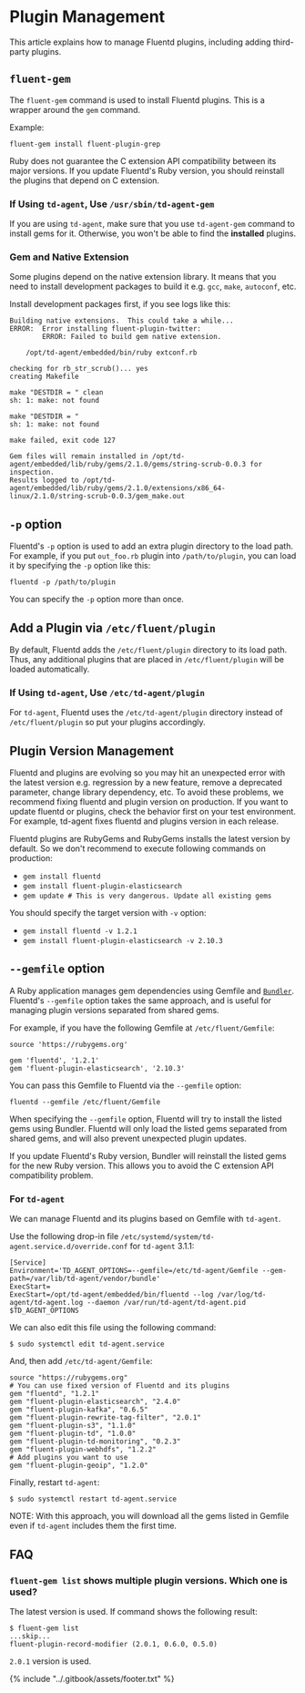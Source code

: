 # Plugin Management

This article explains how to manage Fluentd plugins, including adding third-party plugins.

## `fluent-gem`

The `fluent-gem` command is used to install Fluentd plugins. This is a wrapper around the `gem` command.

Example:

```text
fluent-gem install fluent-plugin-grep
```

Ruby does not guarantee the C extension API compatibility between its major versions. If you update Fluentd's Ruby version, you should reinstall the plugins that depend on C extension.

### If Using `td-agent`, Use `/usr/sbin/td-agent-gem`

If you are using `td-agent`, make sure that you use `td-agent-gem` command to install gems for it. Otherwise, you won't be able to find the **installed** plugins.

### Gem and Native Extension

Some plugins depend on the native extension library. It means that you need to install development packages to build it e.g. `gcc`, `make`, `autoconf`, etc.

Install development packages first, if you see logs like this:

```text
Building native extensions.  This could take a while...
ERROR:  Error installing fluent-plugin-twitter:
        ERROR: Failed to build gem native extension.

    /opt/td-agent/embedded/bin/ruby extconf.rb

checking for rb_str_scrub()... yes
creating Makefile

make "DESTDIR = " clean
sh: 1: make: not found

make "DESTDIR = "
sh: 1: make: not found

make failed, exit code 127

Gem files will remain installed in /opt/td-agent/embedded/lib/ruby/gems/2.1.0/gems/string-scrub-0.0.3 for inspection.
Results logged to /opt/td-agent/embedded/lib/ruby/gems/2.1.0/extensions/x86_64-linux/2.1.0/string-scrub-0.0.3/gem_make.out
```

## `-p` option

Fluentd's `-p` option is used to add an extra plugin directory to the load path. For example, if you put `out_foo.rb` plugin into `/path/to/plugin`, you can load it by specifying the `-p` option like this:

```text
fluentd -p /path/to/plugin
```

You can specify the `-p` option more than once.

## Add a Plugin via `/etc/fluent/plugin`

By default, Fluentd adds the `/etc/fluent/plugin` directory to its load path. Thus, any additional plugins that are placed in `/etc/fluent/plugin` will be loaded automatically.

### If Using `td-agent`, Use `/etc/td-agent/plugin`

For `td-agent`, Fluentd uses the `/etc/td-agent/plugin` directory instead of `/etc/fluent/plugin` so put your plugins accordingly.

## Plugin Version Management

Fluentd and plugins are evolving so you may hit an unexpected error with the latest version e.g. regression by a new feature, remove a deprecated parameter, change library dependency, etc. To avoid these problems, we recommend fixing fluentd and plugin version on production. If you want to update fluentd or plugins, check the behavior first on your test environment. For example, td-agent fixes fluentd and plugins version in each release.

Fluentd plugins are RubyGems and RubyGems installs the latest version by default. So we don't recommend to execute following commands on production:

* `gem install fluentd`
* `gem install fluent-plugin-elasticsearch`
* `gem update # This is very dangerous. Update all existing gems`

You should specify the target version with `-v` option:

* `gem install fluentd -v 1.2.1`
* `gem install fluent-plugin-elasticsearch -v 2.10.3`

## `--gemfile` option

A Ruby application manages gem dependencies using Gemfile and [`Bundler`](http://bundler.io/). Fluentd's `--gemfile` option takes the same approach, and is useful for managing plugin versions separated from shared gems.

For example, if you have the following Gemfile at `/etc/fluent/Gemfile`:

```text
source 'https://rubygems.org'

gem 'fluentd', '1.2.1'
gem 'fluent-plugin-elasticsearch', '2.10.3'
```

You can pass this Gemfile to Fluentd via the `--gemfile` option:

```text
fluentd --gemfile /etc/fluent/Gemfile
```

When specifying the `--gemfile` option, Fluentd will try to install the listed gems using Bundler. Fluentd will only load the listed gems separated from shared gems, and will also prevent unexpected plugin updates.

If you update Fluentd's Ruby version, Bundler will reinstall the listed gems for the new Ruby version. This allows you to avoid the C extension API compatibility problem.

### For `td-agent`

We can manage Fluentd and its plugins based on Gemfile with `td-agent`.

Use the following drop-in file `/etc/systemd/system/td-agent.service.d/override.conf` for `td-agent` 3.1.1:

```text
[Service]
Environment='TD_AGENT_OPTIONS=--gemfile=/etc/td-agent/Gemfile --gem-path=/var/lib/td-agent/vendor/bundle'
ExecStart=
ExecStart=/opt/td-agent/embedded/bin/fluentd --log /var/log/td-agent/td-agent.log --daemon /var/run/td-agent/td-agent.pid $TD_AGENT_OPTIONS
```

We can also edit this file using the following command:

```text
$ sudo systemctl edit td-agent.service
```

And, then add `/etc/td-agent/Gemfile`:

```text
source "https://rubygems.org"
# You can use fixed version of Fluentd and its plugins
gem "fluentd", "1.2.1"
gem "fluent-plugin-elasticsearch", "2.4.0"
gem "fluent-plugin-kafka", "0.6.5"
gem "fluent-plugin-rewrite-tag-filter", "2.0.1"
gem "fluent-plugin-s3", "1.1.0"
gem "fluent-plugin-td", "1.0.0"
gem "fluent-plugin-td-monitoring", "0.2.3"
gem "fluent-plugin-webhdfs", "1.2.2"
# Add plugins you want to use
gem "fluent-plugin-geoip", "1.2.0"
```

Finally, restart `td-agent`:

```text
$ sudo systemctl restart td-agent.service
```

NOTE: With this approach, you will download all the gems listed in Gemfile even if `td-agent` includes them the first time.

## FAQ

### `fluent-gem list` shows multiple plugin versions. Which one is used?

The latest version is used. If command shows the following result:

```text
$ fluent-gem list
...skip...
fluent-plugin-record-modifier (2.0.1, 0.6.0, 0.5.0)
```

`2.0.1` version is used.

{% include "../.gitbook/assets/footer.txt" %}
